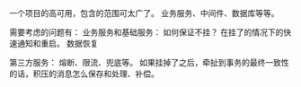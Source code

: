 一个项目的高可用，包含的范围可太广了。
业务服务、中间件、数据库等等。

需要考虑的问题有：
业务服务和基础服务：
如何保证不挂？
在挂了的情况下的快速通知和重启。
数据恢复

第三方服务：
熔断、限流、兜底等。
如果挂掉了之后，牵扯到事务的最终一致性的话，积压的消息怎么保存和处理、补偿。





















